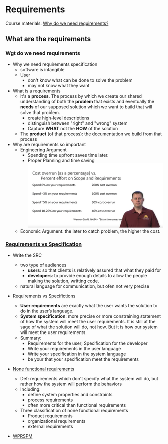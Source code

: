 # Requirements

Course materials: [Why do we need requirements?](https://www.coursera.org/learn/software-processes/lecture/pRHmY/why-do-we-need-requirements)

## What are the requirements

### Wgt do we need requirements

- Why we need requirements specification
  - software is intangible
  - User
    - don't know what can be done to solve the problem
    - may not know what they want
- What is a requirements
  - it's a **process**. The process by which we create our shared understanding of both the **problem** that exists and eventually the **needs** of our supposed solution which we want to build that will solve that problem.
    - create high-level descriptions
    - distinguish between "right" and "wrong" system
    - Capture **WHAT** not the **HOW** of the solution
  - The **product** (of that process): the documentation we build from that process
- Why are requirements so important
  - Engineering Argument
    - Spending time upfront saves time later.
    - Proper Planning and time saving
      ![Manifisto](./materials/01.nasa-extra-time-saves-time.png)
  - Economic Argument: the later to catch problem, the higher the cost.

### [Requirements vs Specification](https://www.coursera.org/learn/software-processes/lecture/8ghDF/requirements-vs-specification)

- Write the SRC

  - two type of audiences
    - **users**: so that clients is relatively assured that what they paid for
    - **developers**: to provide enough details to allow the people making the solution, writting code.
  - natural language for communication, but ofen not very precise

- Requirements vs Specifictions

  - **User requirements** are exactly what the user wants the solution to do in the user’s language.
  - **System specification**: more precise or more constraining statement of how the system will meet the user requirements. It is still at the sage of what the solution will do, not how. But it is how our system will meet the user requirements.
  - Summary:
    - Requirements for the user; Specification for the developer
    - Write your requirements in the user language
    - Write your specification in the system language
    - be your that your specification meet the requirements

- [None functional requirements](https://www.coursera.org/learn/software-processes/lecture/cP8No/non-functional-requirements)
  - Def: requirements which don't specify what the system will do, but rather how the system will perform the behaviors
  - Including:
    - define system properties and constraints
    - process requirements
    - often more critical than functional requirements
  - Three classification of none functional requirements
    - Product requirements
    - organizational requirements
    - external requirements
- [WPRSPM](https://www.coursera.org/learn/software-processes/lecture/0TFI5/wrspm)
